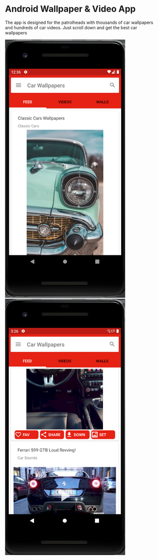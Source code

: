 # Android Wallpaper & Video App
The app is designed for the patrolheads with thousands of car wallpapers and hundreds of car videos. Just scroll down and get the best car wallpapers

![Wallpapers & Videos](https://github.com/umutaksoy/car_wallpaper_and/blob/master/app/src/main/res/drawable-hdpi/car_wp_ss_1.png?raw=true)
![Wallpapers & Videos](https://github.com/umutaksoy/car_wallpaper_and/blob/master/app/src/main/res/drawable-hdpi/car_wp_ss_2.png?raw=true)
